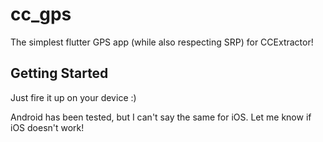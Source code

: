 # cc_gps

The simplest flutter GPS app (while also respecting SRP) for CCExtractor!

## Getting Started

Just fire it up on your device :)

Android has been tested, but I can't say the same for iOS. Let me know if iOS doesn't work!